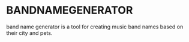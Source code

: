 # BANDNAMEGENERATOR
band name generator is a tool for creating music band names based on their city and pets.
